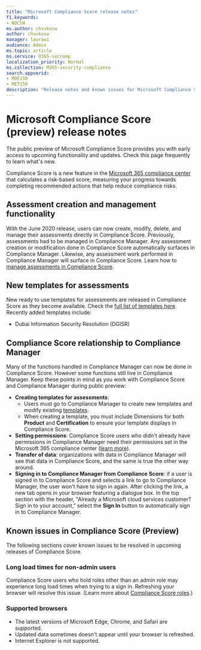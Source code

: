 ```yaml
---
title: "Microsoft Compliance Score release notes"
f1.keywords:
- NOCSH
ms.author: chvukosw
author: chvukosw
manager: laurawi
audience: Admin
ms.topic: article
ms.service: O365-seccomp
localization_priority: Normal
ms.collection: M365-security-compliance
search.appverid: 
- MOE150
- MET150
description: "Release notes and known issues for Microsoft Compliance Score (preview), a feature in the M365 compliance center that helps simplify and automate risk assessments."
---
```


# Microsoft Compliance Score (preview) release notes

The public preview of Microsoft Compliance Score provides you with early access to upcoming functionality and updates. Check this page frequently to learn what's new.

Compliance Score is a new feature in the [Microsoft 365 compliance center](microsoft-365-compliance-center.md) that calculates a risk-based score, measuring your progress towards completing recommended actions that help reduce compliance risks.

## Assessment creation and management functionality

With the June 2020 release, users can now create, modify, delete, and manage their assessments directly in Compliance Score. Previously, assessments had to be managed in Compliance Manager. Any assessment creation or modification done in Compliance Score automatically surfaces in Compliance Manager. Likewise, any assessment work performed in Compliance Manager will surface in Compliance Score. Learn how to [manage assessments in Compliance Score](compliance-score-assessments.md).

## New templates for assessments

New ready to use templates for assessments are released in Compliance Score as they become available. Check the [full list of templates here](compliance-score.md#templates). Recently added templates include:

- Dubai Information Security Resolution (DGISR)

## Compliance Score relationship to Compliance Manager

Many of the functions handled in Compliance Manager can now be done in Compliance Score. However some functions still live in Compliance Manager. Keep these points in mind as you work with Compliance Score and Compliance Manager during public preview:

 - **Creating templates for assessments**: 
   - Users must go to Compliance Manager to create new templates and modify existing [templates](working-with-compliance-manager.md#templates). 
   - When creating a template, you must include Dimensions for both **Product** and **Certification** to ensure your template displays in Compliance Score.
 - **Setting permissions**: Compliance Score users who didn't already have permissions in Compliance Manager need their permissions set in the Microsoft 365 compliance center ([learn more](compliance-score-setup.md#set-user-permissions-and-assign-roles)).
- **Transfer of data**: organizations with data in Compliance Manager will see that data in Compliance Score, and the same is true the other way around.
- **Signing in to Compliance Manager from Compliance Score**: if a user is signed in to Compliance Score and selects a link to go to Compliance Manager, the user won't have to sign in again. After clicking the link, a new tab opens in your browser featuring a dialogue box. In the top section with the header, "Already a Microsoft cloud services customer? Sign in to your account," select the **Sign In** button to automatically sign in to Compliance Manager.

## Known issues in Compliance Score (Preview)

The following sections cover known issues to be resolved in upcoming releases of Compliance Score.

### Long load times for non-admin users
Compliance Score users who hold roles other than an admin role may experience long load times when trying to a sign in. Refreshing your browser will resolve this issue. (Learn more about [Compliance Score roles](compliance-score-setup.md#set-user-permissions-and-assign-roles).)

### Supported browsers

- The latest versions of Microsoft Edge, Chrome, and Safari are supported.
- Updated data sometimes doesn't appear until your browser is refreshed.
- Internet Explorer is not supported.
